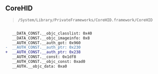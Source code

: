 ## CoreHID

> `/System/Library/PrivateFrameworks/CoreHID.framework/CoreHID`

```diff

   __DATA_CONST.__objc_classlist: 0x40
   __DATA_CONST.__objc_imageinfo: 0x8
   __AUTH_CONST.__auth_got: 0x960
-  __AUTH_CONST.__auth_ptr: 0x230
+  __AUTH_CONST.__auth_ptr: 0x238
   __AUTH_CONST.__const: 0x1df8
   __AUTH_CONST.__objc_const: 0xad0
   __AUTH.__objc_data: 0xa0

```
